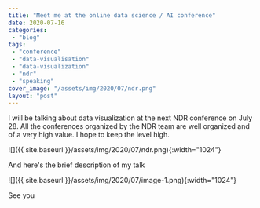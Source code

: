 ```yaml
---
title: "Meet me at the online data science / AI conference"
date: 2020-07-16
categories: 
 - "blog"
tags: 
 - "conference"
 - "data-visualisation"
 - "data-visualization"
 - "ndr"
 - "speaking"
cover_image: "/assets/img/2020/07/ndr.png"
layout: "post"
---
```


I will be talking about data visualization at the next NDR conference on July 28. All the conferences organized by the NDR team are well organized and of a very high value. I hope to keep the level high.

![]({{ site.baseurl }}/assets/img/2020/07/ndr.png){:width="1024"}

And here's the brief description of my talk

![]({{ site.baseurl }}/assets/img/2020/07/image-1.png){:width="1024"}

See you
